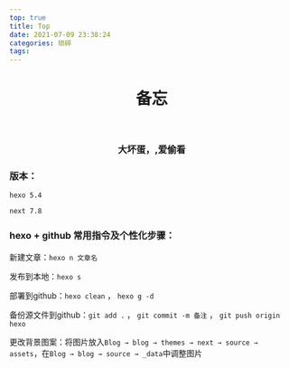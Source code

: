 ```yaml
---
top: true
title: Top
date: 2021-07-09 23:38:24
categories: 琐碎
tags:
---
```




# <center>备忘</center>

​	<!--more-->

### <center>大坏蛋，,爱偷看</center>



### 版本：

`hexo 5.4`

`next 7.8`



### 	hexo + github 常用指令及个性化步骤：

新建文章：`hexo n 文章名`

发布到本地：`hexo s`

部署到github：`hexo clean` ， `hexo g -d`

备份源文件到github：`git add .` ， `git commit -m 备注` ，  `git push origin hexo`



更改背景图案：将图片放入`Blog → blog → themes → next → source → assets`，在`Blog → blog → source → _data`中调整图片
